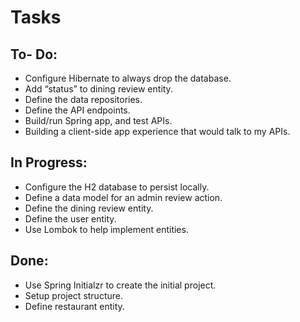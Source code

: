 # Tasks
## To- Do:
- Configure Hibernate to always drop the database.
- Add “status” to  dining review entity.
- Define the data repositories.
- Define the API endpoints.
- Build/run Spring app, and test APIs.
- Building a client-side app experience that would talk to my APIs.

## In Progress:
- Configure the H2 database to persist locally.
- Define a data model for an admin review action.
- Define the dining review entity.
- Define the user entity.
- Use Lombok to help implement entities.

## Done:
- Use Spring Initialzr to create the initial project.
- Setup project structure.
- Define restaurant entity.